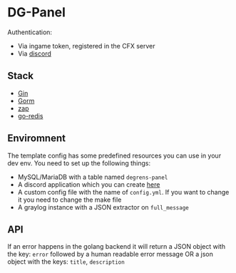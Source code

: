 # DG-Panel

Authentication:
- Via ingame token, registered in the CFX server
- Via [discord](https://github.com/ravener/discord-oauth2)

## Stack
- [Gin](https://github.com/gin-gonic/gin)
- [Gorm](https://github.com/go-gorm/gorm)
- [zap](https://github.com/uber-go/zap)
- [go-redis](https://github.com/go-redis/redis)

## Enviromnent

The template config has some predefined resources you can use in your dev env.
You need to set up the following things:
- MySQL/MariaDB with a table named `degrens-panel`
- A discord application which you can create [here](https://discord.com/developers/applications)
- A custom config file with the name of `config.yml`. If you want to change it you need to change the make file
- A graylog instance with a JSON extractor on `full_message`

## API

If an error happens in the golang backend it will return a JSON object with the key: `error` followed by a human readable error message OR a json object with the keys: `title`, `description`
